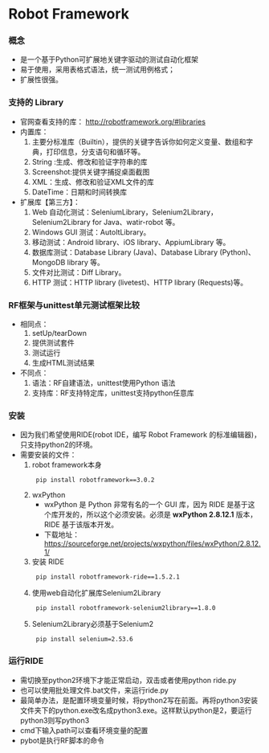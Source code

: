# Robot Framework
### 概念
* 是一个基于Python可扩展地关键字驱动的测试自动化框架
* 易于使用，采用表格式语法，统一测试用例格式；
* 扩展性很强。

### 支持的 Library
* 官网查看支持的库： http://robotframework.org/#libraries
* 内置库：
  1. 主要分标准库（Builtin），提供的关键字告诉你如何定义变量、数组和字典，打印信息，分支语句和循环等。 
  2. String :生成、修改和验证字符串的库
  3. Screenshot:提供关键字捕捉桌面截图
  4. XML：生成、修改和验证XML文件的库
  5. DateTime：日期和时间转换库
* 扩展库【第三方】：
  1. Web 自动化测试：SeleniumLibrary，Selenium2Library，Selenium2Library for Java、watir-robot 等。
  2. Windows GUI 测试：AutoItLibrary。
  3. 移动测试：Android library、iOS library、AppiumLibrary 等。
  4. 数据库测试：Database Library (Java)、Database Library (Python)、MongoDB library 等。
  5. 文件对比测试：Diff Library。
  6. HTTP 测试：HTTP library (livetest)、HTTP library (Requests)等。
### RF框架与unittest单元测试框架比较
* 相同点：
  1. setUp/tearDown
  2. 提供测试套件
  3. 测试运行
  4. 生成HTML测试结果
* 不同点：
  1. 语法：RF自建语法，unittest使用Python 语法
  2. 支持库：RF支持特定库，unittest支持python任意库  
### 安装
* 因为我们希望使用RIDE(robot IDE，编写 Robot Framework 的标准编辑器)，只支持python2的环境。
* 需要安装的文件：
  1. robot framework本身
     ```
      pip install robotframework==3.0.2
     ```
  2. wxPython
     * wxPython 是 Python 非常有名的一个 GUI 库，因为 RIDE 是基于这个库开发的，所以这个必须安装。必须是 **wxPython 2.8.12.1** 版本，RIDE 基于该版本开发。
     * 下载地址：https://sourceforge.net/projects/wxpython/files/wxPython/2.8.12.1/
  3. 安装 RIDE
     ```
      pip install robotframework-ride==1.5.2.1
     ```
  4. 使用web自动化扩展库Selenium2Library
     ```
      pip install robotframework-selenium2library==1.8.0 
     ```
  5. Selenium2Library必须基于Selenium2
     ```
      pip install selenium=2.53.6
     ```
### 运行RIDE
* 需切换至python2环境下才能正常启动，双击或者使用python ride.py
* 也可以使用批处理文件.bat文件，来运行ride.py
* 最简单办法，是配置环境变量时候，将python2写在前面。再将python3安装文件夹下的python.exe改名成python3.exe。这样默认python是2，要运行python3则写python3
* cmd下输入path可以查看环境变量的配置     
* pybot是执行RF脚本的命令     
